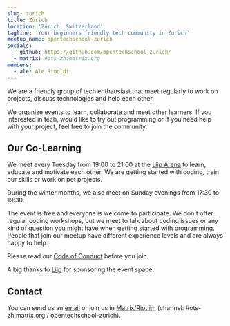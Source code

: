 ```yaml
---
slug: zurich
title: Zürich
location: 'Zürich, Switzerland'
tagline: 'Your beginners friendly tech community in Zurich'
meetup_name: opentechschool-zurich
socials:
  - github: https://github.com/opentechschool-zurich/
  - matrix: #ots-zh:matrix.org
members:
  - ale: Ale Rimoldi
---
```


We are a friendly group of tech enthausiast that meet regularly to work on projects, discuss technologies and help each other.

We organize events to learn, collaborate and meet other learners. If you interested in tech, would like to try out programming or if you need help with your project, feel free to join the community.

## Our Co-Learning

We meet every Tuesday from 19:00 to 21:00 at the [Liip Arena](https://www.openstreetmap.org/node/721046233) to learn, educate and motivate each other. We are getting started with coding, train our skills or work on pet projects.

During the winter months, we also meet on Sunday evenings from 17:30 to 19:30.

The event is free and everyone is welcome to participate. We don't offer regular coding workshops, but we meet to talk about coding issues or any kind of question you might have when getting started with programming. People that join our meetup have different experience levels and are always happy to help.

Please read our [Code of Conduct]({{site.baseurl}}/code-of-conduct/) before you join.

A big thanks to [Liip](https://liip.ch) for sponsoring the event space.

## Contact

You can send us an [email](mailto:team.zurich@opentechschool.org) or join us in [Matrix/Riot.im](https://riot.im/app/#/room/!QfxBFKxPagVsgBPhpa:matrix.org?via=matrix.org) (channel: #ots-zh:matrix.org / opentechschool-zurich).
